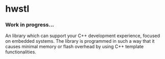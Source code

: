 # hwstl

### Work in progress...

An library which can support your C++ development experience, focused on embedded systems. The library is programmed in such a way that it
causes minimal memory or flash overhead by using C++ template functionalities.
